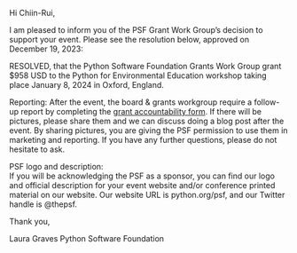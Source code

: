Hi Chiin-Rui,
 
I am pleased to inform you of the PSF Grant Work Group’s decision to support your event. Please see the resolution below, approved on December 19, 2023:
 
RESOLVED, that the Python Software Foundation Grants Work Group grant $958 USD to the Python for Environmental Education workshop taking place January 8, 2024 in Oxford, England.
 
Reporting:
After the event, the board & grants workgroup require a follow-up report by completing the [grant accountability form](http://bit.ly/2kgf4up). If there will be pictures, please share them and we can discuss doing a blog post after the event. By sharing pictures, you are giving the PSF permission to use them in marketing and reporting. If you have any further questions, please do not hesitate to ask.

PSF logo and description:  
If you will be acknowledging the PSF as a sponsor, you can find our logo and official description for your event website and/or conference printed material on our website. Our website URL is python.org/psf, and our Twitter handle is @thepsf.
 
Thank you,
 
Laura Graves
Python Software Foundation
